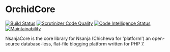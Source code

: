 # OrchidCore

[![Build Status](https://scrutinizer-ci.com/g/ColonelBlimp/NsanjaCore/badges/build.png?b=master)](https://scrutinizer-ci.com/g/ColonelBlimp/NsanjaCore/build-status/master)
[![Scrutinizer Code Quality](https://scrutinizer-ci.com/g/ColonelBlimp/NsanjaCore/badges/quality-score.png?b=master)](https://scrutinizer-ci.com/g/ColonelBlimp/NsanjaCore/?branch=master)
[![Code Intelligence Status](https://scrutinizer-ci.com/g/ColonelBlimp/NsanjaCore/badges/code-intelligence.svg?b=master)](https://scrutinizer-ci.com/code-intelligence)
[![Maintainability](https://api.codeclimate.com/v1/badges/ed29b9aa12d0831cccde/maintainability)](https://codeclimate.com/github/ColonelBlimp/NsanjaCore/maintainability)

NsanjaCore is the core library for Nsanja (Chichewa for 'platform') an open-source database-less, flat-file blogging platform written for PHP 7.